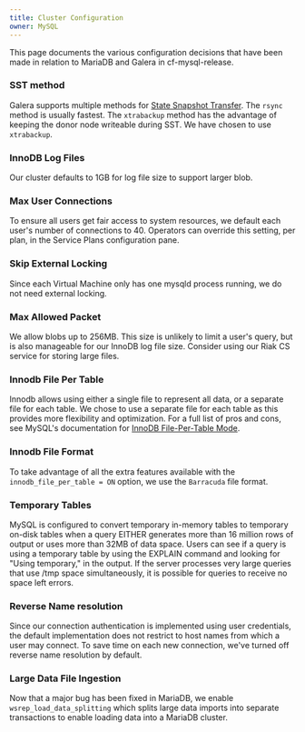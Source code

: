 ```yaml
---
title: Cluster Configuration
owner: MySQL
---
```



This page documents the various configuration decisions that have been made in relation to MariaDB and Galera in cf-mysql-release.

### SST method

Galera supports multiple methods for [State Snapshot Transfer](http://www.percona.com/doc/percona-xtradb-cluster/5.5/manual/state_snapshot_transfer.html).
The `rsync` method is usually fastest. The `xtrabackup` method has the advantage of keeping the donor node writeable during SST. We have chosen to use `xtrabackup`.

### InnoDB Log Files
Our cluster defaults to 1GB for log file size to support larger blob.

### Max User Connections
To ensure all users get fair access to system resources, we default each user's number of connections to 40. Operators can override this setting, per plan, in the Service Plans configuration pane.

### Skip External Locking
Since each Virtual Machine only has one mysqld process running, we do not need external locking.

### Max Allowed Packet
We allow blobs up to 256MB. This size is unlikely to limit a user's query, but is also manageable for our InnoDB log file size. Consider using our Riak CS service for storing large files.

### Innodb File Per Table
Innodb allows using either a single file to represent all data, or a separate file for each table. We chose to use a separate file for each table as this provides more flexibility and optimization. For a full list of pros and cons, see MySQL's documentation for [InnoDB File-Per-Table Mode](http://dev.mysql.com/doc/refman/5.5/en/innodb-multiple-tablespaces.html).

### Innodb File Format
To take advantage of all the extra features available with the `innodb_file_per_table = ON` option, we use the `Barracuda` file format.

### Temporary Tables
MySQL is configured to convert temporary in-memory tables to temporary on-disk tables when a query EITHER generates more than 16 million rows of output or uses more than 32MB of data space.
Users can see if a query is using a temporary table by using the EXPLAIN command and looking for "Using temporary," in the output.
If the server processes very large queries that use /tmp space simultaneously, it is possible for queries to receive no space left errors.

### Reverse Name resolution
Since our connection authentication is implemented using user credentials, the default implementation does not restrict to host names from which a user may connect. To save time on each new connection, we've turned off reverse name resolution by default.

### Large Data File Ingestion
Now that a major bug has been fixed in MariaDB, we enable `wsrep_load_data_splitting` which splits large data imports into separate transactions to enable loading data into a MariaDB cluster.
